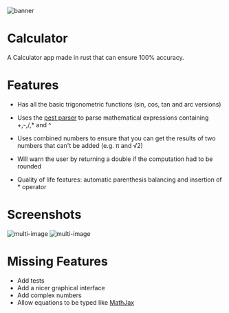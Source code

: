 ![banner](https://user-images.githubusercontent.com/49870539/133796956-0fe51a59-4e11-44a8-8ac7-b031b8944300.png)

# Calculator

A Calculator app made in rust that can ensure 100% accuracy.

# Features

* Has all the basic trigonometric functions (sin, cos, tan and arc versions)

* Uses the [pest parser](https://pest.rs/) to parse mathematical expressions containing +,-,/,* and ^

* Uses combined numbers to ensure that you can get the results of two numbers that can't be added (e.g. π and √2)

* Will warn the user by returning a double if the computation had to be rounded

* Quality of life features: automatic parenthesis balancing and insertion of * operator

# Screenshots

![multi-image](https://user-images.githubusercontent.com/49870539/133799957-3c494c1f-533f-4766-bfcf-83e024064a3f.png)
![multi-image](https://user-images.githubusercontent.com/49870539/133801154-0b2737e8-c6fd-474a-8f37-2e96c4ee17d2.png)

# Missing Features

- Add tests
- Add a nicer graphical interface
- Add complex numbers
- Allow equations to be typed like [MathJax](https://github.com/mathjax/MathJax-src)
